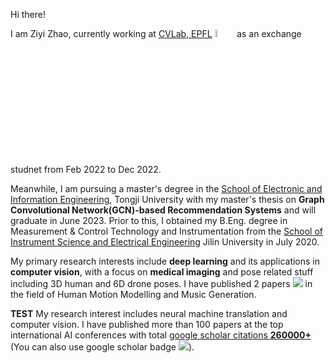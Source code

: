 
Hi there!&nbsp;&nbsp;

I am Ziyi Zhao, currently working at [CVLab, EPFL](https://www.epfl.ch/labs/cvlab/) <img src=https://seeklogo.com/images/E/epfl-ecole-polytechnique-federale-de-lausanne-logo-8FDBAC06DE-seeklogo.com.png width=5.5%/>  &nbsp;as an exchange studnet from Feb 2022 to Dec 2022.

Meanwhile, I am pursuing a master's degree  in the [School of Electronic and Information Engineering](https://see.tongji.edu.cn/index.htm), Tongji University with my master's thesis on **Graph Convolutional Network(GCN)-based Recommendation Systems** and will graduate in June 2023. Prior to this, I obtained my B.Eng. degree in Measurement & Control Technology and Instrumentation from the [School of Instrument Science and Electrical Engineering](https://ciee.jlu.edu.cn/) Jilin University in July 2020.

My primary research interests include **deep learning** and its applications in **computer vision**, with a focus on **medical imaging** and pose related stuff including 3D human and 6D drone poses. I have published 2 papers <a href='https://scholar.google.com/citations?user=BxGCRwoAAAAJ'><img src="https://img.shields.io/endpoint?logo=Google%20Scholar&url=https%3A%2F%2Fcdn.jsdelivr.net%2Fgh%2FRayeRen%2Frayeren.github.io@google-scholar-stats%2Fgs_data_shieldsio.json&labelColor=f6f6f6&color=9cf&style=flat&label=citations"></a> in the field of Human Motion Modelling and Music Generation.

**TEST** 
My research interest includes neural machine translation and computer vision. I have published more than 100 papers at the top international AI conferences with total <a href='https://scholar.google.com/citations?user=DhtAFkwAAAAJ'>google scholar citations <strong><span id='total_cit'>260000+</span></strong></a> (You can also use google scholar badge <a href='https://scholar.google.com/citations?user=DhtAFkwAAAAJ'><img src="https://img.shields.io/endpoint?url={{ url | url_encode }}&logo=Google%20Scholar&labelColor=f6f6f6&color=9cf&style=flat&label=citations"></a>).

